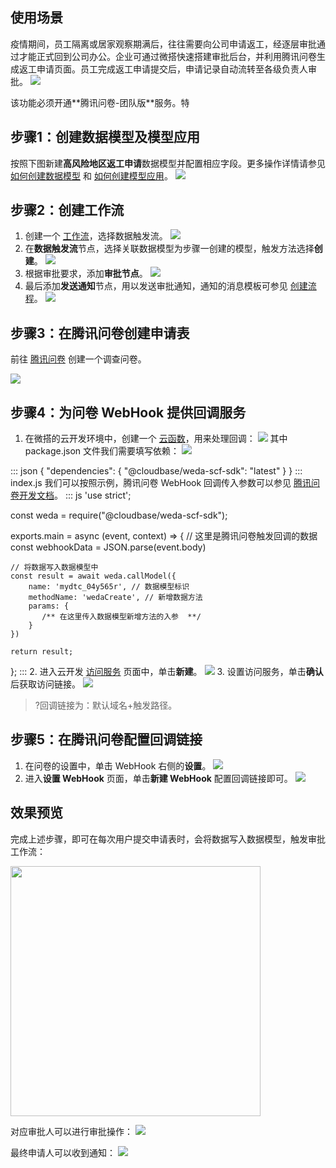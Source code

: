 ## 使用场景
疫情期间，员工隔离或居家观察期满后，往往需要向公司申请返工，经逐层审批通过才能正式回到公司办公。企业可通过微搭快速搭建审批后台，并利用腾讯问卷生成返工申请页面。员工完成返工申请提交后，申请记录自动流转至各级负责人审批。
![](https://qcloudimg.tencent-cloud.cn/raw/a8e55aa6bb6386b9cd6ba3c6531c8924.jpeg)

<dx-alert infotype="notice" title="注意">
该功能必须开通**腾讯问卷-团队版**服务。特
</dx-alert>

## 步骤1：创建数据模型及模型应用

按照下图新建**高风险地区返工申请**数据模型并配置相应字段。更多操作详情请参见 [如何创建数据模型](https://cloud.tencent.com/document/product/1301/68452) 和 [如何创建模型应用](https://cloud.tencent.com/document/product/1301/67252)。
![](https://qcloudimg.tencent-cloud.cn/raw/a96706e9e04a1bb57b777e6ef166b9d5.png)

## 步骤2：创建工作流

1. 创建一个 [工作流](https://console.cloud.tencent.com/lowcode/flow/index)，选择数据触发流。
![](https://qcloudimg.tencent-cloud.cn/raw/9739b556661301eecdab3e49545013d0.png)
2. 在**数据触发流**节点，选择关联数据模型为步骤一创建的模型，触发方法选择**创建**。
![](https://qcloudimg.tencent-cloud.cn/raw/d2f89ca1da4924c7a59b90980b4ba809.png)
3. 根据审批要求，添加**审批节点**。
![](https://qcloudimg.tencent-cloud.cn/raw/09d59499f83fc9e7d54d3825966fc666.png)
4. 最后添加**发送通知**节点，用以发送审批通知，通知的消息模板可参见 [创建流程](https://cloud.tencent.com/document/product/1301/59393#msg)。
![](https://qcloudimg.tencent-cloud.cn/raw/9e19f77ebd6a3f5b088669fec5b5d4c8.png)


## 步骤3：在腾讯问卷创建申请表

前往 [腾讯问卷](https://wj.qq.com) 创建一个调查问卷。

![](https://qcloudimg.tencent-cloud.cn/raw/44220b495e6c1e7b5ef9fa4d89a60513.png)

## 步骤4：为问卷 WebHook 提供回调服务
1. 在微搭的云开发环境中，创建一个 [云函数](https://console.cloud.tencent.com/tcb/scf/index)，用来处理回调：
![](https://qcloudimg.tencent-cloud.cn/raw/9febd697cffabc8fe18acf02ccce46f5.png)
其中 package.json 文件我们需要填写依赖：
![](https://qcloudimg.tencent-cloud.cn/raw/ab6fc12458ed01cd5a1e0f8460b4f280.png)
<dx-codeblock>
:::  json
{
  "dependencies": {
    "@cloudbase/weda-scf-sdk": "latest"
  }
}
:::
</dx-codeblock>
index.js 我们可以按照示例，腾讯问卷 WebHook 回调传入参数可以参见 
<a href = "https://wj.qq.com/docs/webhook/">腾讯问卷开发文档</a>。
<dx-codeblock>
:::  js
'use strict';

const weda = require("@cloudbase/weda-scf-sdk");

exports.main = async (event, context) => {
    // 这里是腾讯问卷触发回调的数据
    const webhookData = JSON.parse(event.body)

    // 将数据写入数据模型中
    const result = await weda.callModel({
        name: 'mydtc_04y565r', // 数据模型标识
        methodName: 'wedaCreate', // 新增数据方法
        params: {
           /** 在这里传入数据模型新增方法的入参  **/
        }
    })

    return result;
};
:::
</dx-codeblock>
2. 进入云开发 [访问服务](https://console.cloud.tencent.com/tcb/env/access) 页面中，单击**新建**。
![](https://qcloudimg.tencent-cloud.cn/raw/5051021a0bc38f66c141fbefa679f75f.png)
3. 设置访问服务，单击**确认**后获取访问链接。
![](https://qcloudimg.tencent-cloud.cn/raw/02ec0a5f4d90bbfd540974be3be06824.png)
>?回调链接为：默认域名+触发路径。

## 步骤5：在腾讯问卷配置回调链接
1. 在问卷的设置中，单击 WebHook 右侧的**设置**。
![](https://qcloudimg.tencent-cloud.cn/raw/28ea761bf97b93cebf055167e1f0e279.png)
2. 进入**设置 WebHook** 页面，单击**新建 WebHook** 配置回调链接即可。
![](https://qcloudimg.tencent-cloud.cn/raw/9e70364959609ec8db12ffc7b6d39db8.png)

## 效果预览

完成上述步骤，即可在每次用户提交申请表时，会将数据写入数据模型，触发审批工作流：
<p style="margin-top: 10px"><img src="https://qcloudimg.tencent-cloud.cn/raw/239ec318309c9cd84c58924bc0f108fe.png" width="400px"></p>

对应审批人可以进行审批操作：
![](https://qcloudimg.tencent-cloud.cn/raw/2e903ee035cb981f704e91bed772a259.png)

最终申请人可以收到通知：
![](https://qcloudimg.tencent-cloud.cn/raw/ce07f17c75aea0e1a55bd8f30163ba3f.png)
